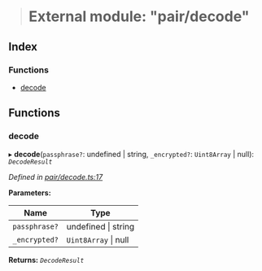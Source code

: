 > # External module: "pair/decode"

## Index

### Functions

* [decode](_pair_decode_.md#decode)

## Functions

###  decode

▸ **decode**(`passphrase?`: undefined | string, `_encrypted?`: `Uint8Array` | null): *`DecodeResult`*

*Defined in [pair/decode.ts:17](https://github.com/polkadot-js/common/blob/f0aebfc/packages/keyring/src/pair/decode.ts#L17)*

**Parameters:**

Name | Type |
------ | ------ |
`passphrase?` | undefined \| string |
`_encrypted?` | `Uint8Array` \| null |

**Returns:** *`DecodeResult`*